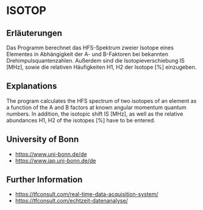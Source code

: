# ISOTOP

## Erläuterungen
Das Programm berechnet das HFS-Spektrum zweier Isotope eines Elementes in Abhängigkeit der A- und B-Faktoren bei bekannten Drehimpulsquantenzahlen. Außerdem sind die Isotopieverschiebung IS [MHz], sowie die relativen Häufigkeiten H1, H2 der Isotope [%] einzugeben.

## Explanations
The program calculates the HFS spectrum of two isotopes of an element as a function of the A and B factors at known angular momentum quantum numbers. In addition, the isotopic shift IS [MHz], as well as the relative abundances H1, H2 of the isotopes [%] have to be entered.

## University of Bonn
- https://www.uni-bonn.de/de
- https://www.iap.uni-bonn.de/de

## Further Information
- https://tfconsult.com/real-time-data-acquisition-system/
- https://tfconsult.com/echtzeit-datenanalyse/

